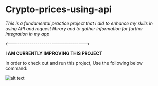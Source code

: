 # Crypto-prices-using-api

_This is a fundamental practice project that i did to enhance my skills in using API and request library and to gather information for further integration in my app_

<------------------------------------>

**I AM CURRENTLY IMPROVING THIS PROJECT**

In order to check out and run this project, Use the following below command:

![alt text](https://https://github.com/raxahai/Crypto-prices-using-api/tree/master/images/pic.png)
